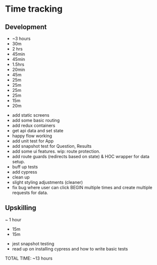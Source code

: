# Time tracking

## Development

+ ~3 hours
+ 30m
+ 2 hrs
+ 45min
+ 45min
+ 1.5hrs
+ 20min
+ 45m
+ 25m
+ 25m
+ 25m
+ 25m
+ 15m
+ 20m
- add static screens
- add some basic routing
- add redux containers
- get api data and set state
- happy flow working
- add unit test for App
- add snapshot test for Question, Results
- add some ui features. wip: route protection.
- add route guards (redirects based on state) & HOC <start> wrapper for data setup.
- buff up tests
- add cypress
- clean up
- slight styling adjustments (cleaner)
- fix bug where user can click BEGIN multiple times and create multiple requests for data.


## Upskilling

~ 1 hour
+ 15m
+ 15m
- jest snapshot testing
- read up on installing cypress and how to write basic tests

TOTAL TIME: ~13 hours